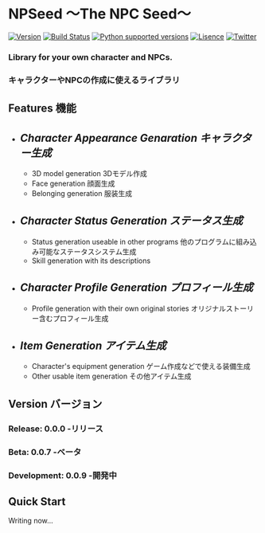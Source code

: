 # NPSeed 〜The NPC Seed〜
[![Version](https://img.shields.io/badge/Version-0.0.0-green)](https://github.com/50m-regent/NPSeed)
[![Build Status](https://img.shields.io/badge/build-passing-brightgreen)](https://github.com/50m-regent/NPSeed)
[![Python supported versions](https://img.shields.io/badge/Python-2.7%2C%203.8-blueviolet)](https://www.python.org/)
[![Lisence](https://img.shields.io/badge/lisence-MIT-blue)](https://opensource.org/licenses/MIT)
[![Twitter](https://img.shields.io/badge/Twitter-%4050m__regent-informational)](https://twitter.com/50m_regent)
### Library for your own character and NPCs.
### キャラクターやNPCの作成に使えるライブラリ
## Features 機能
- ## *Character Appearance Genaration キャラクター生成*
    - 3D model generation 3Dモデル作成
    - Face generation 顔面生成
    - Belonging generation 服装生成
- ## *Character Status Generation ステータス生成*
    - Status generation useable in other programs 他のプログラムに組み込み可能なステータスシステム生成
    - Skill generation with its descriptions
- ## *Character Profile Generation プロフィール生成*
    - Profile generation with their own original stories オリジナルストーリー含むプロフィール生成
- ## *Item Generation アイテム生成*
    - Character's equipment generation ゲーム作成などで使える装備生成
    - Other usable item generation その他アイテム生成
## Version バージョン
### Release: 0.0.0 -リリース
### Beta: 0.0.7 -ベータ
### Development: 0.0.9 -開発中
## Quick Start
Writing now...